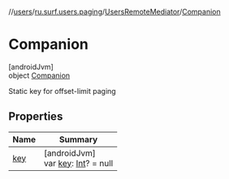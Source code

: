 //[users](../../../../index.md)/[ru.surf.users.paging](../../index.md)/[UsersRemoteMediator](../index.md)/[Companion](index.md)

# Companion

[androidJvm]\
object [Companion](index.md)

Static key for offset-limit paging

## Properties

| Name | Summary |
|---|---|
| [key](key.md) | [androidJvm]<br>var [key](key.md): [Int](https://kotlinlang.org/api/latest/jvm/stdlib/kotlin/-int/index.html)? = null |
